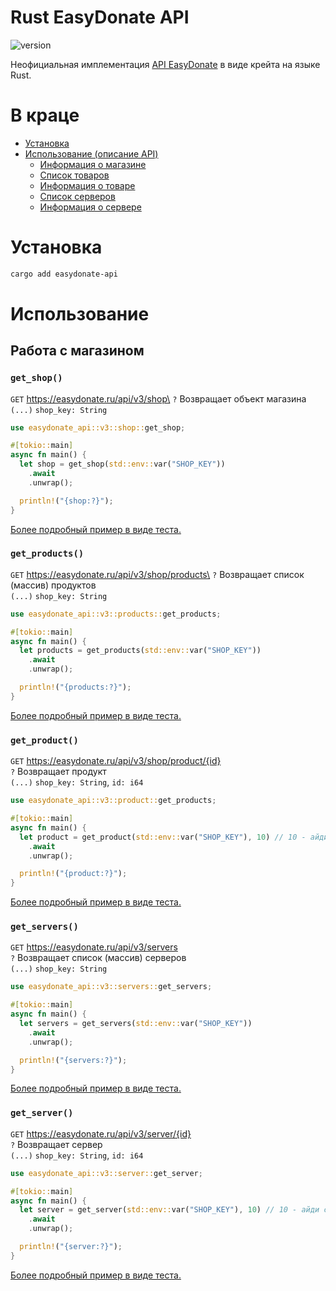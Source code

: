 # Rust EasyDonate API
![version](https://img.shields.io/crates/v/easydonate-api
)

Неофициальная имплементация [API EasyDonate](https://docs.easydonate.ru/) в виде крейта на языке Rust.

# В краце
* [Установка](#установка)
* [Использование (описание API)](#использование)
  * [Информация о магазине](#get_shop)
  * [Список товаров](#get_products)
  * [Информация о товаре](#get_product)
  * [Список серверов](#get_servers)
  * [Информация о сервере](#get_server)

# Установка
```bash
cargo add easydonate-api
```

# Использование
## Работа с магазином
### ``get_shop()``
``GET`` https://easydonate.ru/api/v3/shop\
``?`` Возвращает объект магазина \
``(...)`` ``shop_key: String``

```rs
use easydonate_api::v3::shop::get_shop;

#[tokio::main]
async fn main() {
  let shop = get_shop(std::env::var("SHOP_KEY"))
    .await
    .unwrap();

  println!("{shop:?}");
}
```

[Более подробный пример в виде теста.](./src/tests/shop.rs)

### ``get_products()``
``GET`` https://easydonate.ru/api/v3/shop/products\
``?`` Возвращает список (массив) продуктов \
``(...)`` ``shop_key: String``

```rs
use easydonate_api::v3::products::get_products;

#[tokio::main]
async fn main() {
  let products = get_products(std::env::var("SHOP_KEY"))
    .await
    .unwrap();

  println!("{products:?}");
}
```

[Более подробный пример в виде теста.](./src/tests/products.rs)

### ``get_product()``
``GET`` https://easydonate.ru/api/v3/shop/product/{id} \
``?`` Возвращает продукт \
``(...)`` ``shop_key: String``, ``id: i64``

```rs
use easydonate_api::v3::product::get_products;

#[tokio::main]
async fn main() {
  let product = get_product(std::env::var("SHOP_KEY"), 10) // 10 - айди продукта
    .await
    .unwrap();

  println!("{product:?}");
}
```

[Более подробный пример в виде теста.](./src/tests/product.rs)

### ``get_servers()``
``GET`` https://easydonate.ru/api/v3/servers \
``?`` Возвращает список (массив) серверов \
``(...)`` ``shop_key: String``

```rs
use easydonate_api::v3::servers::get_servers;

#[tokio::main]
async fn main() {
  let servers = get_servers(std::env::var("SHOP_KEY"))
    .await
    .unwrap();

  println!("{servers:?}");
}
```

[Более подробный пример в виде теста.](./src/tests/servers.rs)

### ``get_server()``
``GET`` https://easydonate.ru/api/v3/server/{id} \
``?`` Возвращает сервер \
``(...)`` ``shop_key: String``, ``id: i64``

```rs
use easydonate_api::v3::server::get_server;

#[tokio::main]
async fn main() {
  let server = get_server(std::env::var("SHOP_KEY"), 10) // 10 - айди сервера
    .await
    .unwrap();

  println!("{server:?}");
}
```

[Более подробный пример в виде теста.](./src/tests/server.rs)